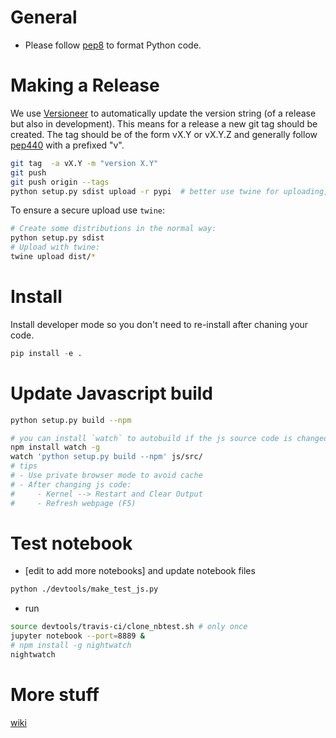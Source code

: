 
General
=======

* Please follow [pep8](https://www.python.org/dev/peps/pep-0008/) to format Python code.


Making a Release
================

We use [Versioneer](https://github.com/warner/python-versioneer) to automatically update the version string (of a release but also in development). This means for a release a new git tag should be created. The tag should be of the form vX.Y or vX.Y.Z and generally follow [pep440](https://www.python.org/dev/peps/pep-0440/) with a prefixed "v".

```bash
git tag  -a vX.Y -m "version X.Y"
git push
git push origin --tags
python setup.py sdist upload -r pypi  # better use twine for uploading, see below
```

To ensure a secure upload use `twine`:
```bash
# Create some distributions in the normal way:
python setup.py sdist
# Upload with twine:
twine upload dist/*
```
Install
=======
Install developer mode so you don't need to  re-install after chaning your code.

```python
pip install -e .
```

Update Javascript build
========================
```bash
python setup.py build --npm

# you can install `watch` to autobuild if the js source code is changed.
npm install watch -g
watch 'python setup.py build --npm' js/src/
# tips
# - Use private browser mode to avoid cache
# - After changing js code:
#     - Kernel --> Restart and Clear Output
#     - Refresh webpage (F5)
```

Test notebook
=============

- [edit to add more notebooks] and update notebook files
```bash
python ./devtools/make_test_js.py
```

- run

```bash
source devtools/travis-ci/clone_nbtest.sh # only once
jupyter notebook --port=8889 &
# npm install -g nightwatch
nightwatch
```

More stuff
==========

[wiki](https://github.com/arose/nglview/wiki)
